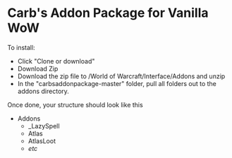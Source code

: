 # Carb's Addon Package for Vanilla WoW

To install:
 - Click "Clone or download"
 - Download Zip
 - Download the zip file to /World of Warcraft/Interface/Addons and unzip
 - In the "carbsaddonpackage-master" folder, pull all folders out to the addons directory.

Once done, your structure should look like this
 - Addons
   - \_LazySpell
   - Atlas
   - AtlasLoot
   - _etc_
